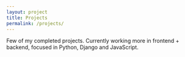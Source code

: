 ```yaml
---
layout: project
title: Projects
permalink: /projects/
---
```


Few of my completed projects. Currently working more in frontend + backend, focused in Python, Django and JavaScript.
